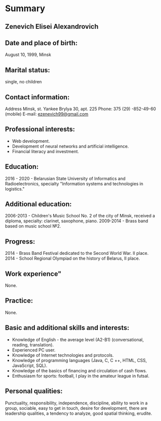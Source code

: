 # Summary

## Zenevich Elisei Alexandrovich

## Date and place of birth: 
August 10, 1999, Minsk

## Marital status: 
single, no children

## Contact information: 
Address Minsk, st. Yankee Brylya 30, apt. 225
Phone: 375 (29) -852-49-60 (mobile) 
E-mail: ezenevich99@gmail.com

## Professional interests:
* Web development.
* Development of neural networks and artificial intelligence.
* Financial literacy and investment.

## Education:
2016 - 2020 - Belarusian State University of Informatics and Radioelectronics, specialty "Information systems and technologies in logistics."

## Additional education:
2006-2013 - Children's Music School No. 2 of the city of Minsk, received a diploma, specialty: clarinet, saxophone, piano.
2009-2014 - Brass band based on music school №2.

## Progress:
2014 - Brass Band Festival dedicated to the Second World War. II place.
2014 - School Regional Olympiad on the history of Belarus, II place.

## Work experience"
None.

## Practice:
None.

## Basic and additional skills and interests:
* Knowledge of English - the average level (A2-B1) (conversational, reading, translation).
* Experienced PC user.
* Knowledge of Internet technologies and protocols.
* Knowledge of programming languages (Java, C, C ++, HTML, CSS, JavaScript, SQL).
* Knowledge of the basics of financing and circulation of cash flows.
* Enthusiasm for sports: football, I play in the amateur league in futsal.

## Personal qualities:
Punctuality, responsibility, independence, discipline, ability to work in a group, sociable, easy to get in touch, desire for development, there are leadership qualities, a tendency to analyze, good spatial thinking, erudite.

